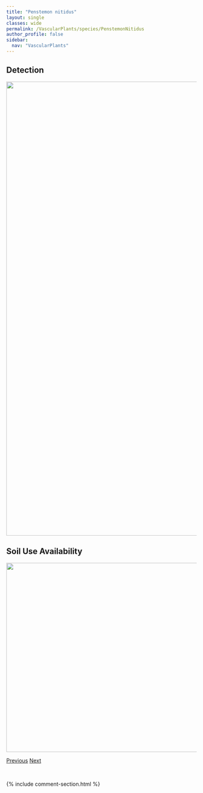 ```yaml
---
title: "Penstemon nitidus"
layout: single
classes: wide
permalink: /VascularPlants/species/PenstemonNitidus
author_profile: false
sidebar:
  nav: "VascularPlants"
---
```


<h2>Detection</h2>

<a href="https://drive.google.com/uc?export=view&id=1ImApohh19i14ELo1AT_Tva2DF8XMENip">
<img src="https://drive.google.com/uc?export=view&id=1ImApohh19i14ELo1AT_Tva2DF8XMENip" height = "1200" width = "800">
</a>


<h2>Soil Use Availability</h2>

<a href="https://drive.google.com/uc?export=view&id=1lgXVsGTufHbZornzepO32gzbFB-hpZQV">
<img src="https://drive.google.com/uc?export=view&id=1lgXVsGTufHbZornzepO32gzbFB-hpZQV" height = "500" width = "1000">
</a>


<a href="/DevelopmentWebsite/VascularPlants/species/PenstemonGracilis" class="pagination--pager" title="Penstemon gracilis">Previous</a> <a href="/DevelopmentWebsite/VascularPlants/species/PenstemonProcerus" class="pagination--pager" title="Slender Blue Beardtongue">Next</a>

<p>&nbsp;</p>

{% include comment-section.html %}
